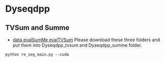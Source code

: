 # Dyseqdpp
## TVSum and Summe

* [data evalSumMe evalTVSum](https://knightsucfedu39751-my.sharepoint.com/:f:/g/personal/liyandong_knights_ucf_edu/Eqs1LGlliaFOrmGjkZoM2NwBb-QfcIJcTxbG4M_ZuA5gvg?e=HqnlQY)
Please download these three folders and put them into Dyseqdpp_tvsum and Dyseqdpp_summe folder.
```
python re_seg_main.py --cuda
```
